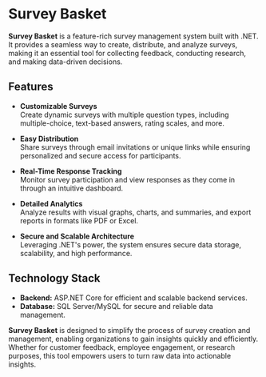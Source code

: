 # Survey Basket  

**Survey Basket** is a feature-rich survey management system built with .NET. It provides a seamless way to create, distribute, and analyze surveys, making it an essential tool for collecting feedback, conducting research, and making data-driven decisions.  

## Features  
- **Customizable Surveys**  
  Create dynamic surveys with multiple question types, including multiple-choice, text-based answers, rating scales, and more.  

- **Easy Distribution**  
  Share surveys through email invitations or unique links while ensuring personalized and secure access for participants.  

- **Real-Time Response Tracking**  
  Monitor survey participation and view responses as they come in through an intuitive dashboard.  

- **Detailed Analytics**  
  Analyze results with visual graphs, charts, and summaries, and export reports in formats like PDF or Excel.  

- **Secure and Scalable Architecture**  
  Leveraging .NET's power, the system ensures secure data storage, scalability, and high performance.  

## Technology Stack  
- **Backend:** ASP.NET Core for efficient and scalable backend services.  
- **Database:** SQL Server/MySQL for secure and reliable data management.  

**Survey Basket** is designed to simplify the process of survey creation and management, enabling organizations to gain insights quickly and efficiently. Whether for customer feedback, employee engagement, or research purposes, this tool empowers users to turn raw data into actionable insights.